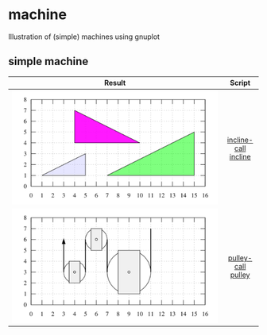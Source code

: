# machine
Illustration of (simple) machines using gnuplot


## simple machine
Result | Script
:-: | :-:
![](incline-call.svg) | [incline-call](incline-call.gnu)<br>[incline](incline.gnu)
![](pulley-call.svg) | [pulley-call](pulley-call.gnu)<br>[pulley](pulley.gnu)